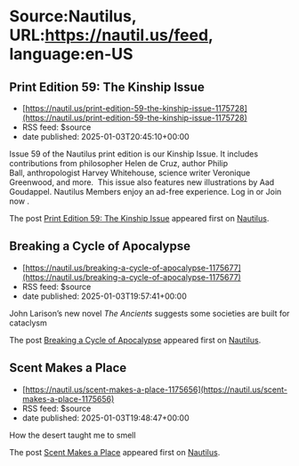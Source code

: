# Source:Nautilus, URL:https://nautil.us/feed, language:en-US

## Print Edition 59: The Kinship Issue
 - [https://nautil.us/print-edition-59-the-kinship-issue-1175728](https://nautil.us/print-edition-59-the-kinship-issue-1175728)
 - RSS feed: $source
 - date published: 2025-01-03T20:45:10+00:00

<p>Issue 59 of the Nautilus print edition is our Kinship Issue. It includes contributions from philosopher Helen de Cruz, author Philip Ball, anthropologist Harvey Whitehouse, science writer Veronique Greenwood, and more.  This issue also features new illustrations by Aad Goudappel. Nautilus Members enjoy an ad-free experience. Log in or Join now .</p>
<p>The post <a href="https://nautil.us/print-edition-59-the-kinship-issue-1175728/">Print Edition 59: The Kinship Issue</a> appeared first on <a href="https://nautil.us">Nautilus</a>.</p>

## Breaking a Cycle of Apocalypse
 - [https://nautil.us/breaking-a-cycle-of-apocalypse-1175677](https://nautil.us/breaking-a-cycle-of-apocalypse-1175677)
 - RSS feed: $source
 - date published: 2025-01-03T19:57:41+00:00

<p>John Larison’s new novel <i>The Ancients</i> suggests some societies are built for cataclysm</p>
<p>The post <a href="https://nautil.us/breaking-a-cycle-of-apocalypse-1175677/">Breaking a Cycle of Apocalypse</a> appeared first on <a href="https://nautil.us">Nautilus</a>.</p>

## Scent Makes a Place
 - [https://nautil.us/scent-makes-a-place-1175656](https://nautil.us/scent-makes-a-place-1175656)
 - RSS feed: $source
 - date published: 2025-01-03T19:48:47+00:00

<p>How the desert taught me to smell</p>
<p>The post <a href="https://nautil.us/scent-makes-a-place-1175656/">Scent Makes a Place</a> appeared first on <a href="https://nautil.us">Nautilus</a>.</p>

